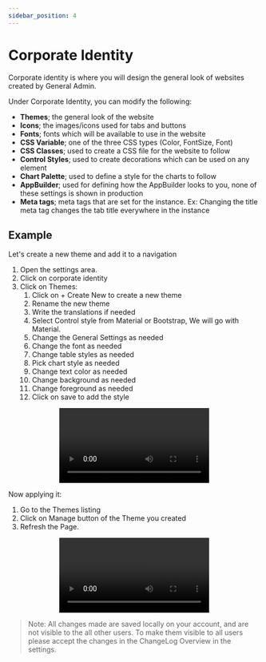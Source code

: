 ```yaml
---
sidebar_position: 4
---
```


# Corporate Identity

Corporate identity is where you will design the general look of websites created by General Admin.

Under Corporate Identity, you can modify the following:

- **Themes**; the general look of the website
- **Icons**; the images/icons used for tabs and buttons
- **Fonts**; fonts which will be available to use in the website
- **CSS Variable**; one of the three CSS types (Color, FontSize, Font)
- **CSS Classes**; used to create a CSS file for the website to follow
- **Control Styles**; used to create decorations which can be used on any element
- **Chart Palette**; used to define a style for the charts to follow
- **AppBuilder**; used for defining how the AppBuilder looks to you, none of these settings is shown in production
- **Meta tags**; meta tags that are set for the instance. Ex: Changing the title meta tag changes the tab title everywhere in the instance

## Example

Let's create a new theme and add it to a navigation

1. Open the settings area.
2. Click on corporate identity
3. Click on Themes:
   1. Click on + Create New to create a new theme
   2. Rename the new theme
   3. Write the translations if needed
   4. Select Control style from Material or Bootstrap, We will go with Material.
   5. Change the General Settings as needed
   6. Change the font as needed
   7. Change table styles as needed
   8. Pick chart style as needed
   9. Change text color as needed
   10. Change background as needed
   11. Change foreground as needed
   12. Click on save to add the style

<center>

<video controls="controls">
  <source src="/media/Themes.mp4" />
</video>

</center>

Now applying it:

1. Go to the Themes listing
2. Click on Manage button of the Theme you created
3. Refresh the Page.

<center>

<video controls="controls">
  <source src="/media/Themes2.mp4" />
</video>

</center>

> Note: All changes made are saved locally on your account, and are not visible to the all other users. To make them visible to all users please accept the changes in the ChangeLog Overview in the settings.
